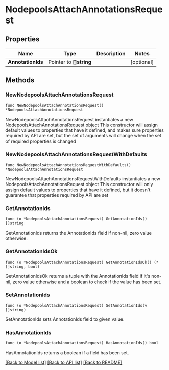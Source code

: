 # NodepoolsAttachAnnotationsRequest

## Properties

Name | Type | Description | Notes
------------ | ------------- | ------------- | -------------
**AnnotationIds** | Pointer to **[]string** |  | [optional] 

## Methods

### NewNodepoolsAttachAnnotationsRequest

`func NewNodepoolsAttachAnnotationsRequest() *NodepoolsAttachAnnotationsRequest`

NewNodepoolsAttachAnnotationsRequest instantiates a new NodepoolsAttachAnnotationsRequest object
This constructor will assign default values to properties that have it defined,
and makes sure properties required by API are set, but the set of arguments
will change when the set of required properties is changed

### NewNodepoolsAttachAnnotationsRequestWithDefaults

`func NewNodepoolsAttachAnnotationsRequestWithDefaults() *NodepoolsAttachAnnotationsRequest`

NewNodepoolsAttachAnnotationsRequestWithDefaults instantiates a new NodepoolsAttachAnnotationsRequest object
This constructor will only assign default values to properties that have it defined,
but it doesn't guarantee that properties required by API are set

### GetAnnotationIds

`func (o *NodepoolsAttachAnnotationsRequest) GetAnnotationIds() []string`

GetAnnotationIds returns the AnnotationIds field if non-nil, zero value otherwise.

### GetAnnotationIdsOk

`func (o *NodepoolsAttachAnnotationsRequest) GetAnnotationIdsOk() (*[]string, bool)`

GetAnnotationIdsOk returns a tuple with the AnnotationIds field if it's non-nil, zero value otherwise
and a boolean to check if the value has been set.

### SetAnnotationIds

`func (o *NodepoolsAttachAnnotationsRequest) SetAnnotationIds(v []string)`

SetAnnotationIds sets AnnotationIds field to given value.

### HasAnnotationIds

`func (o *NodepoolsAttachAnnotationsRequest) HasAnnotationIds() bool`

HasAnnotationIds returns a boolean if a field has been set.


[[Back to Model list]](../README.md#documentation-for-models) [[Back to API list]](../README.md#documentation-for-api-endpoints) [[Back to README]](../README.md)


